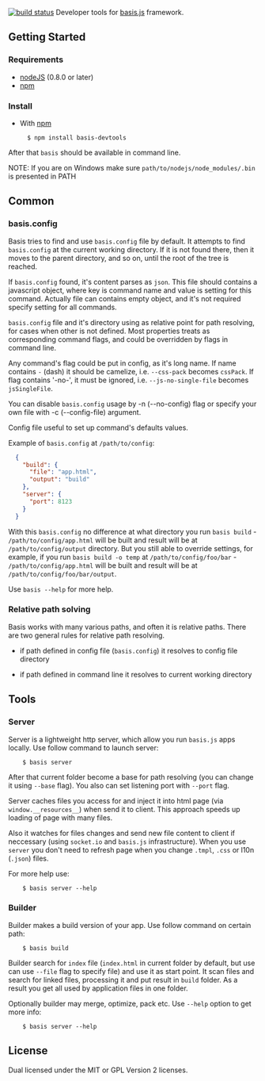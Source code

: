[![build status](https://secure.travis-ci.org/lahmatiy/basis-devtools.png)](http://travis-ci.org/lahmatiy/basis-devtools)
Developer tools for [basis.js](https://github.com/lahmatiy/basisjs) framework.

## Getting Started

### Requirements

* [nodeJS](http://github.com/ry/node) (0.8.0 or later)
* [npm](http://github.com/isaacs/npm)

### Install

* With [npm](http://github.com/isaacs/npm)

        $ npm install basis-devtools

After that `basis` should be available in command line.

NOTE: If you are on Windows make sure `path/to/nodejs/node_modules/.bin` is presented in PATH

## Common

### basis.config

Basis tries to find and use `basis.config` file by default. It attempts to find `basis.config` at the current working directory. If it is not found there, then it moves to the parent directory, and so on, until the root of the tree is reached.

If `basis.config` found, it's content parses as `json`. This file should contains a javascript object, where key is command name and value is setting for this command. Actually file can contains empty object, and it's not required specify setting for all commands.

`basis.config` file and it's directory using as relative point for path resolving, for cases when other is not defined. Most properties treats as corresponding command flags, and could be overridden by flags in command line.

Any command's flag could be put in config, as it's long name. If name contains `-` (dash) it should be camelize, i.e. `--css-pack` becomes `cssPack`. If flag contains '-no-', it must be ignored, i.e. `--js-no-single-file` becomes `jsSingleFile`.

You can disable `basis.config` usage by -n (--no-config) flag or specify your own file with -c (--config-file) argument.

Config file useful to set up command's defaults values.

Example of `basis.config` at `/path/to/config`:

```json
  {
    "build": {
      "file": "app.html",
      "output": "build"
    },
    "server": {
      "port": 8123
    }
  }
```

With this `basis.config` no difference at what directory you run `basis build` - `/path/to/config/app.html` will be built and result will be at `/path/to/config/output` directory. But you still able to override settings, for example, if you run `basis build -o temp` at `/path/to/config/foo/bar` - `/path/to/config/app.html` will be built and result will be at `/path/to/config/foo/bar/output`.

Use `basis --help` for more help.

### Relative path solving

Basis works with many various paths, and often it is relative paths. There are two general rules for relative path resolving.

* if path defined in config file (`basis.config`) it resolves to config file directory

* if path defined in command line it resolves to current working directory

## Tools

### Server

Server is a lightweight http server, which allow you run `basis.js` apps locally. Use follow command to launch server:

        $ basis server

After that current folder become a base for path resolving (you can change it using `--base` flag). You also can set listening port with `--port` flag.

Server caches files you access for and inject it into html page (via `window.__resources__`) when send it to client. This approach speeds up loading of page with many files.

Also it watches for files changes and send new file content to client if neccessary (using `socket.io` and `basis.js` infrastructure). When you use `server` you don't need to refresh page when you change `.tmpl`, `.css` or l10n (`.json`) files.

For more help use:

        $ basis server --help

### Builder

Builder makes a build version of your app. Use follow command on certain path:

        $ basis build

Builder search for `index` file (`index.html` in current folder by default, but use can use `--file` flag to specify file) and use it as start point. It scan files and search for linked files, processing it and put result in `build` folder. As a result you get all used by application files in one folder.

Optionally builder may merge, optimize, pack etc. Use `--help` option to get more info:

        $ basis server --help

## License

Dual licensed under the MIT or GPL Version 2 licenses.